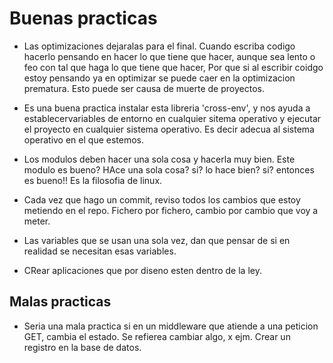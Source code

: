 # Buenas practicas

- Las optimizaciones dejaralas para el final. Cuando escriba codigo hacerlo pensando en hacer lo que tiene que hacer, aunque sea lento o feo con tal que haga lo que tiene que hacer, Por que si al escribir coidgo estoy pensando ya en optimizar se puede caer en la optimizacion prematura. Esto puede ser causa de muerte de proyectos.

- Es una buena practica instalar esta libreria 'cross-env', y nos ayuda a establecervariables de entorno en cualquier sitema operativo y  ejecutar el proyecto en cualquier sistema operativo. Es decir adecua al sistema operativo en el que estemos.
  
- Los modulos deben hacer una sola cosa y hacerla muy bien. Este modulo es bueno? HAce una sola cosa? si? lo hace bien? si? entonces es bueno!! Es la filosofia de linux.

- Cada vez que hago un commit, reviso todos los cambios que estoy metiendo en el repo. Fichero por fichero, cambio por cambio que voy a meter.

- Las variables que se usan una sola vez, dan que pensar de si en realidad se necesitan esas variables.
- CRear aplicaciones que por diseno esten dentro de la ley.

## Malas practicas

- Seria una mala practica si en un middleware que atiende a una peticion GET, cambia el estado. Se refierea cambiar algo, x ejm. Crear un registro en la base de datos.